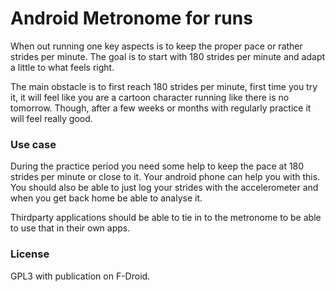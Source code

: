 Android Metronome for runs
==========================
When out running one key aspects is to keep the proper pace or rather strides
per minute. The goal is to start with 180 strides per minute and adapt a little
to what feels right.

The main obstacle is to first reach 180 strides per minute, first time you try
it, it will feel like you are a cartoon character running like there is no
tomorrow. Though, after a few weeks or months with regularly practice it will
feel really good.

### Use case
During the practice period you need some help to keep the pace at 180 strides
per minute or close to it. Your android phone can help you with this. You
should also  be able to just log your strides with the accelerometer and when
you get back home be able to analyse it.

Thirdparty applications should be able to tie in to the metronome to be able to
use that in their own apps.

### License
GPL3 with publication on F-Droid.
